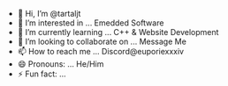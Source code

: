- 👋 Hi, I’m @tartaljt
- 👀 I’m interested in ... Emedded Software
- 🌱 I’m currently learning ... C++ & Website Development
- 💞️ I’m looking to collaborate on ... Message Me
- 📫 How to reach me ... Discord@euporiexxxiv
- 😄 Pronouns: ... He/Him 
- ⚡ Fun fact: ...
